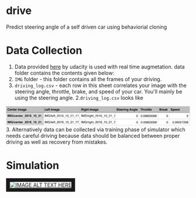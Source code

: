 # drive
Predict steering angle of a self driven car using behaviorial cloning 

# Data Collection
1. Data provided [here](https://d17h27t6h515a5.cloudfront.net/topher/2016/December/584f6edd_data/data.zip) by udacity is used with real time augmetation. data folder contains the contents given below:
  1. `IMG` folder - this folder contains all the frames of your driving. 
  2. `driving_log.csv` - each row in this sheet correlates your image with the steering angle, throttle, brake, and speed of  your car. You'll mainly be using the steering angle.
2.`driving_log.csv` looks like
<img src="driving_log_snap.png" width="1512" alt="Combined Image" />
3. Alternatively data can be collected via training phase of simulator which needs careful driving because data should be balanced between proper driving as well as recovery from mistakes. 

# Simulation
<a href="http://www.youtube.com/watch?feature=player_embedded&v=tkAR-Uqi4LU
" target="_blank"><img src="http://img.youtube.com/vi/tkAR-Uqi4LU/0.jpg" 
alt="IMAGE ALT TEXT HERE" width="1074" height="556" border="10" /></a>
